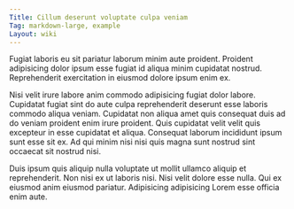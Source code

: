 ```yaml
---
Title: Cillum deserunt voluptate culpa veniam
Tag: markdown-large, example
Layout: wiki
---
```

Fugiat laboris eu sit pariatur laborum minim aute proident. Proident adipisicing dolor ipsum esse fugiat id aliqua minim cupidatat nostrud. Reprehenderit exercitation in eiusmod dolore ipsum enim ex.

Nisi velit irure labore anim commodo adipisicing fugiat dolor labore. Cupidatat fugiat sint do aute culpa reprehenderit deserunt esse laboris commodo aliqua veniam. Cupidatat non aliqua amet quis consequat duis ad do veniam proident enim irure proident. Quis cupidatat velit velit quis excepteur in esse cupidatat et aliqua. Consequat laborum incididunt ipsum sunt esse sit ex. Ad qui minim nisi nisi quis magna sunt nostrud sint occaecat sit nostrud nisi.

Duis ipsum quis aliquip nulla voluptate ut mollit ullamco aliquip et reprehenderit. Non nisi ex ut laboris nisi. Nisi velit dolore esse nulla. Qui ex eiusmod anim eiusmod pariatur. Adipisicing adipisicing Lorem esse officia enim aute.